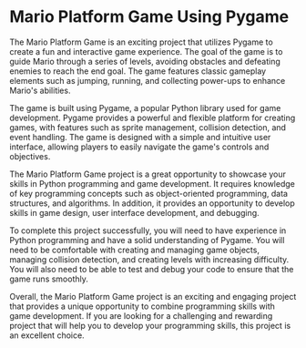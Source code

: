 # Mario Platform Game Using Pygame
The Mario Platform Game is an exciting project that utilizes Pygame to create a fun and interactive game experience. The goal of the game is to guide Mario through a series of levels, avoiding obstacles and defeating enemies to reach the end goal. The game features classic gameplay elements such as jumping, running, and collecting power-ups to enhance Mario's abilities.

The game is built using Pygame, a popular Python library used for game development. Pygame provides a powerful and flexible platform for creating games, with features such as sprite management, collision detection, and event handling. The game is designed with a simple and intuitive user interface, allowing players to easily navigate the game's controls and objectives.

The Mario Platform Game project is a great opportunity to showcase your skills in Python programming and game development. It requires knowledge of key programming concepts such as object-oriented programming, data structures, and algorithms. In addition, it provides an opportunity to develop skills in game design, user interface development, and debugging.

To complete this project successfully, you will need to have experience in Python programming and have a solid understanding of Pygame. You will need to be comfortable with creating and managing game objects, managing collision detection, and creating levels with increasing difficulty. You will also need to be able to test and debug your code to ensure that the game runs smoothly.

Overall, the Mario Platform Game project is an exciting and engaging project that provides a unique opportunity to combine programming skills with game development. If you are looking for a challenging and rewarding project that will help you to develop your programming skills, this project is an excellent choice.
